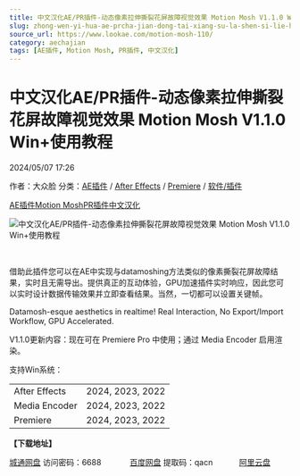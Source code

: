 ```yaml
---
title: 中文汉化AE/PR插件-动态像素拉伸撕裂花屏故障视觉效果 Motion Mosh V1.1.0 Win+使用教程
slug: zhong-wen-yi-hua-ae-prcha-jian-dong-tai-xiang-su-la-shen-si-lie-hua-ping-gu-zhang-shi-jue-xiao-guo-motion-mosh-v1-1-0-win-shi-yong-jiao-cheng
source_url: https://www.lookae.com/motion-mosh-110/
category: aechajian
tags: [AE插件, Motion Mosh, PR插件, 中文汉化]
---
```

# 中文汉化AE/PR插件-动态像素拉伸撕裂花屏故障视觉效果 Motion Mosh V1.1.0 Win+使用教程

2024/05/07 17:26

作者：大众脸
分类：[AE插件](https://www.lookae.com/after-effects/aechajian/) / [After Effects](https://www.lookae.com/after-effects/) / [Premiere](https://www.lookae.com/qitarjcj/premierezy/) / [软件/插件](https://www.lookae.com/qitarjcj/)

[AE插件](https://www.lookae.com/tag/ae%e6%8f%92%e4%bb%b6/)[Motion Mosh](https://www.lookae.com/tag/motion-mosh/)[PR插件](https://www.lookae.com/tag/pr%e6%8f%92%e4%bb%b6/)[中文汉化](https://www.lookae.com/tag/%e4%b8%ad%e6%96%87%e6%b1%89%e5%8c%96/)

![中文汉化AE/PR插件-动态像素拉伸撕裂花屏故障视觉效果 Motion Mosh V1.1.0 Win+使用教程](https://www.lookae.com/wp-content/uploads/2024/01/Motion-Mosh.jpg "中文汉化AE/PR插件-动态像素拉伸撕裂花屏故障视觉效果 Motion Mosh V1.1.0 Win+使用教程-LookAE.com")

[﻿](https://cloud.video.taobao.com/play/u/null/p/1/e/6/t/1/448244846890.mp4)

借助此插件您可以在AE中实现与datamoshing方法类似的像素撕裂花屏故障结果，实时且无需导出。提供真正的互动体验，GPU加速插件实时响应，因此您可以实时设计数据传输效果并立即查看结果。当然，一切都可以设置关键帧。

Datamosh-esque aesthetics in realtime! Real Interaction, No Export/Import Workflow, GPU Accelerated.

V1.1.0更新内容：现在可在 Premiere Pro 中使用；通过 Media Encoder 启用渲染。

支持Win系统：

|  |  |
| --- | --- |
| After Effects | 2024, 2023, 2022 |
| Media Encoder | 2024, 2023, 2022 |
| Premiere | 2024, 2023, 2022 |

**【下载地址】**

[城通网盘](https://url70.ctfile.com/f/2827370-1242501748-230e4d?p=4431) 访问密码：6688             [百度网盘](https://pan.baidu.com/s/18rZJX2FYi9-ham-UAid64Q?pwd=qacn) 提取码：qacn            [阿里云盘](https://www.alipan.com/s/DJu4odDLwtB)
